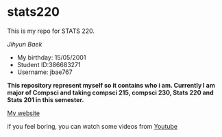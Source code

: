 # stats220

This is my repo for STATS 220.

*Jihyun Baek*

- My birthday: 15/05/2001
- Student ID:386683271
- Username: jbae767

**This repository represent myself so it contains who i am. Currently I am major of Compsci and taking compsci 215, compsci 230, Stats 220 and Stats 201 in this semester.**

[My website](https://github.com/jbaek515/stats220/blob/main/.nojekyll)

if you feel boring, you can watch some videos from [Youtube](https://www.youtube.com)
